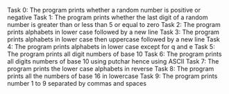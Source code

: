 Task 0: The program prints whether a random number is positive or negative
Task 1: The program prints whether the last digit of a random number is greater than or less than 5 or equal to zero
Task 2: The program prints alphabets in lower case followed by a new line
Task 3: The program prints alphabets in lower case then uppercase followed by a new line
Task 4: The program prints alphabets in lower case except for q and e
Task 5: The program prints all digit numbers of base 10
Task 6: The program prints all digits numbers of base 10 using putchar hence using ASCII
Task 7: The program prints the lower case alphabets in reverse
Task 8: The program prints all the numbers of base 16 in lowercase
Task 9: The program prints number 1 to 9 separated by commas and spaces


